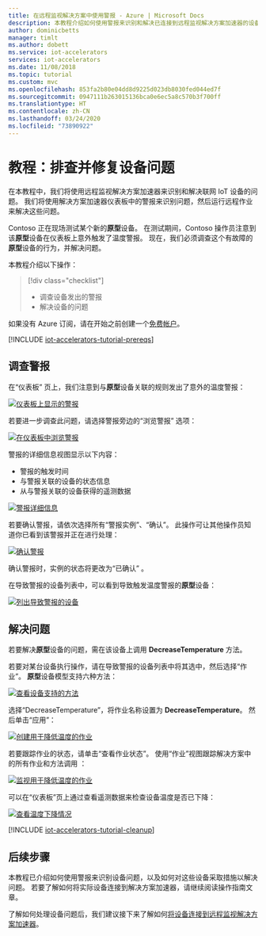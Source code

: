 ```yaml
---
title: 在远程监视解决方案中使用警报 - Azure | Microsoft Docs
description: 本教程介绍如何使用警报来识别和解决已连接到远程监视解决方案加速器的设备的问题。
author: dominicbetts
manager: timlt
ms.author: dobett
ms.service: iot-accelerators
services: iot-accelerators
ms.date: 11/08/2018
ms.topic: tutorial
ms.custom: mvc
ms.openlocfilehash: 853fa2b80e04dd8d9225d023db8030fed044ed7f
ms.sourcegitcommit: 0947111b263015136bca0e6ec5a8c570b3f700ff
ms.translationtype: HT
ms.contentlocale: zh-CN
ms.lasthandoff: 03/24/2020
ms.locfileid: "73890922"
---
```

# <a name="tutorial-troubleshoot-and-fix-device-issues"></a>教程：排查并修复设备问题

在本教程中，我们将使用远程监视解决方案加速器来识别和解决联网 IoT 设备的问题。 我们将使用解决方案加速器仪表板中的警报来识别问题，然后运行远程作业来解决这些问题。

Contoso 正在现场测试某个新的**原型**设备。 在测试期间，Contoso 操作员注意到该**原型**设备在仪表板上意外触发了温度警报。 现在，我们必须调查这个有故障的**原型**设备的行为，并解决问题。

本教程介绍以下操作：

>[!div class="checklist"]
> * 调查设备发出的警报
> * 解决设备的问题

如果没有 Azure 订阅，请在开始之前创建一个[免费帐户](https://azure.microsoft.com/free/?WT.mc_id=A261C142F)。

[!INCLUDE [iot-accelerators-tutorial-prereqs](../../includes/iot-accelerators-tutorial-prereqs.md)]

## <a name="investigate-an-alert"></a>调查警报

在“仪表板”  页上，我们注意到与**原型**设备关联的规则发出了意外的温度警报：

[![仪表板上显示的警报](./media/iot-accelerators-remote-monitoring-maintain/dashboardalarm-inline.png)](./media/iot-accelerators-remote-monitoring-maintain/dashboardalarm-expanded.png#lightbox)

若要进一步调查此问题，请选择警报旁边的“浏览警报”  选项：

[![在仪表板中浏览警报](./media/iot-accelerators-remote-monitoring-maintain/dashboardexplorealarm-inline.png)](./media/iot-accelerators-remote-monitoring-maintain/dashboardexplorealarm-expanded.png#lightbox)

警报的详细信息视图显示以下内容：

* 警报的触发时间
* 与警报关联的设备的状态信息
* 从与警报关联的设备获得的遥测数据

[![警报详细信息](./media/iot-accelerators-remote-monitoring-maintain/maintenancealarmdetail-inline.png)](./media/iot-accelerators-remote-monitoring-maintain/maintenancealarmdetail-expanded.png#lightbox)

若要确认警报，请依次选择所有“警报实例”、“确认”。   此操作可让其他操作员知道你已看到该警报并正在进行处理：

[![确认警报](./media/iot-accelerators-remote-monitoring-maintain/maintenanceacknowledge-inline.png)](./media/iot-accelerators-remote-monitoring-maintain/maintenanceacknowledge-expanded.png#lightbox)

确认警报时，实例的状态将更改为“已确认”  。

在导致警报的设备列表中，可以看到导致触发温度警报的**原型**设备：

[![列出导致警报的设备](./media/iot-accelerators-remote-monitoring-maintain/maintenanceresponsibledevice-inline.png)](./media/iot-accelerators-remote-monitoring-maintain/maintenanceresponsibledevice-expanded.png#lightbox)

## <a name="resolve-the-issue"></a>解决问题

若要解决**原型**设备的问题，需在该设备上调用 **DecreaseTemperature** 方法。

若要对某台设备执行操作，请在导致警报的设备列表中将其选中，然后选择“作业”。  **原型**设备模型支持六种方法：

[![查看设备支持的方法](./media/iot-accelerators-remote-monitoring-maintain/maintenancemethods-inline.png)](./media/iot-accelerators-remote-monitoring-maintain/maintenancemethods-expanded.png#lightbox)

选择“DecreaseTemperature”，将作业名称设置为 **DecreaseTemperature**。 然后单击“应用”： 

[![创建用于降低温度的作业](./media/iot-accelerators-remote-monitoring-maintain/maintenancecreatejob-inline.png)](./media/iot-accelerators-remote-monitoring-maintain/maintenancecreatejob-expanded.png#lightbox)

若要跟踪作业的状态，请单击“查看作业状态”。  使用“作业”视图跟踪解决方案中的所有作业和方法调用  ：

[![监视用于降低温度的作业](./media/iot-accelerators-remote-monitoring-maintain/maintenancerunningjob-inline.png)](./media/iot-accelerators-remote-monitoring-maintain/maintenancerunningjob-expanded.png#lightbox)

可以在“仪表板”页上通过查看遥测数据来检查设备温度是否已下降： 

[![查看温度下降情况](./media/iot-accelerators-remote-monitoring-maintain/jobresult-inline.png)](./media/iot-accelerators-remote-monitoring-maintain/jobresult-expanded.png#lightbox)

[!INCLUDE [iot-accelerators-tutorial-cleanup](../../includes/iot-accelerators-tutorial-cleanup.md)]

## <a name="next-steps"></a>后续步骤

本教程已介绍如何使用警报来识别设备问题，以及如何对这些设备采取措施以解决问题。 若要了解如何将实际设备连接到解决方案加速器，请继续阅读操作指南文章。

了解如何处理设备问题后，我们建议接下来了解如何[将设备连接到远程监视解决方案加速器](iot-accelerators-connecting-devices.md)。

